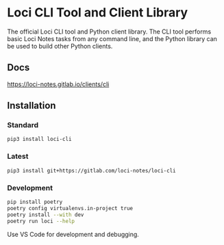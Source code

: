 # Loci CLI Tool and Client Library
The official Loci CLI tool and Python client library. The CLI tool performs basic Loci Notes tasks from any command line, and the Python library can be used to build other Python clients.

## Docs
https://loci-notes.gitlab.io/clients/cli

## Installation
### Standard
`pip3 install loci-cli`

### Latest
`pip3 install git+https://gitlab.com/loci-notes/loci-cli`

### Development
```bash
pip install poetry
poetry config virtualenvs.in-project true
poetry install --with dev
poetry run loci --help
```

Use VS Code for development and debugging.
